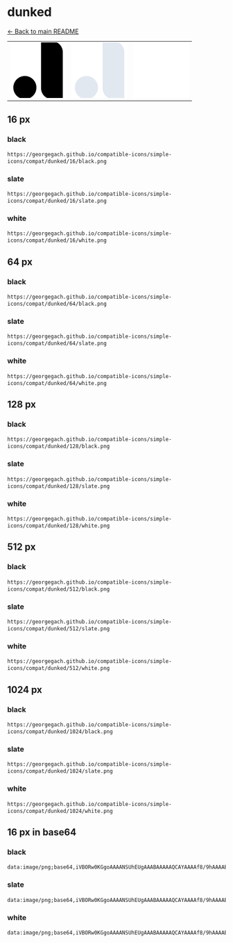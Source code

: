 # dunked

[← Back to main README](../../README.md)

<table><tr>
  <td><img src="./128/black.png" width="128" alt="dunked black icon" /></td>
  <td><img src="./128/slate.png" width="128" alt="dunked slate icon" /></td>
  <td><img src="./128/white.png" width="128" alt="dunked white icon" /></td>
</tr></table>

## 16 px

### black
```
https://georgegach.github.io/compatible-icons/simple-icons/compat/dunked/16/black.png
```

### slate
```
https://georgegach.github.io/compatible-icons/simple-icons/compat/dunked/16/slate.png
```

### white
```
https://georgegach.github.io/compatible-icons/simple-icons/compat/dunked/16/white.png
```

## 64 px

### black
```
https://georgegach.github.io/compatible-icons/simple-icons/compat/dunked/64/black.png
```

### slate
```
https://georgegach.github.io/compatible-icons/simple-icons/compat/dunked/64/slate.png
```

### white
```
https://georgegach.github.io/compatible-icons/simple-icons/compat/dunked/64/white.png
```

## 128 px

### black
```
https://georgegach.github.io/compatible-icons/simple-icons/compat/dunked/128/black.png
```

### slate
```
https://georgegach.github.io/compatible-icons/simple-icons/compat/dunked/128/slate.png
```

### white
```
https://georgegach.github.io/compatible-icons/simple-icons/compat/dunked/128/white.png
```

## 512 px

### black
```
https://georgegach.github.io/compatible-icons/simple-icons/compat/dunked/512/black.png
```

### slate
```
https://georgegach.github.io/compatible-icons/simple-icons/compat/dunked/512/slate.png
```

### white
```
https://georgegach.github.io/compatible-icons/simple-icons/compat/dunked/512/white.png
```

## 1024 px

### black
```
https://georgegach.github.io/compatible-icons/simple-icons/compat/dunked/1024/black.png
```

### slate
```
https://georgegach.github.io/compatible-icons/simple-icons/compat/dunked/1024/slate.png
```

### white
```
https://georgegach.github.io/compatible-icons/simple-icons/compat/dunked/1024/white.png
```

## 16 px in base64

### black
```
data:image/png;base64,iVBORw0KGgoAAAANSUhEUgAAABAAAAAQCAYAAAAf8/9hAAAABmJLR0QA/wD/AP+gvaeTAAAAq0lEQVQ4jd3TPQrCQBCG4Qe1FUEr0Uqw0sLreACv5lGsbLS1UzCNIQaxFC2y/qDRBNL5wcDC7L4z+zFDsQZIcA2RYoNRibcPQPQCuMcKamUpOeqgUwVQR6sKANW+8C+Axsu5jgnaWMqGp7T6WCPGGVvMQu7bIEUhBxY5F/YYFgFqaIYO3tXFtKj1MiamuPwCnLDLyUWYy3yJi6r0ZNt18GkijGUrfPT0IMHgBiyiNA1rKZrwAAAAAElFTkSuQmCC
```

### slate
```
data:image/png;base64,iVBORw0KGgoAAAANSUhEUgAAABAAAAAQCAYAAAAf8/9hAAAABmJLR0QA/wD/AP+gvaeTAAAA+0lEQVQ4je2PvUrDcBRHz++fKEXoB5YUCpGAuAo+ipMgzj6H9GU6ODk7+QCKKLh10QRqG4JNBSlIch1EOlTToKtnunDh3HPFGh4ns10ZN0AHwGAONsX8w6jffHDrBACIxXKkJbQnFUOAeoJvsW6SzLu/F0hesVG2/1Dwyb8A/K/BzLyncX6AxzYLrqOo81K7IEmyMJ7kt4hLZ1xo0+7i59lp7YLC984F+xIYgLRlaBBP86vSrKgsSNO0KQhXV9YvrTyu9UIV3rvLZfxY4YIgeDUsXg3Q2MkNw7CVgcsqC5xfHEnuHpSBvWHEkp3t9NojAEMnho2AfHmABsAH+h1aVqq/vvwAAAAASUVORK5CYII=
```

### white
```
data:image/png;base64,iVBORw0KGgoAAAANSUhEUgAAABAAAAAQCAYAAAAf8/9hAAAABmJLR0QA/wD/AP+gvaeTAAAAvUlEQVQ4jd2TsWrCYBCAv4uuIphJzBRwskNfpw/QV+vs7AM4FSSzWwtmaUhFOpavS4sB0ySQzW86+LnvvzvuoAc1V2uvnNWjuunLbQpKbykAkkGWdlI1HSOYAPMxAmBcC/cimP4F6gR4BBbAa0TUgytQM+AA7IAtUKjPg8tQ9y2bdlLXHZtYqnmizoCsxbsEnga10MMZ+P5XEBEX4L3lrQReIqICqs4v1JVaqB/ql/rWHKL68HvCn40Z1Gr+AwLKufGxksErAAAAAElFTkSuQmCC
```

